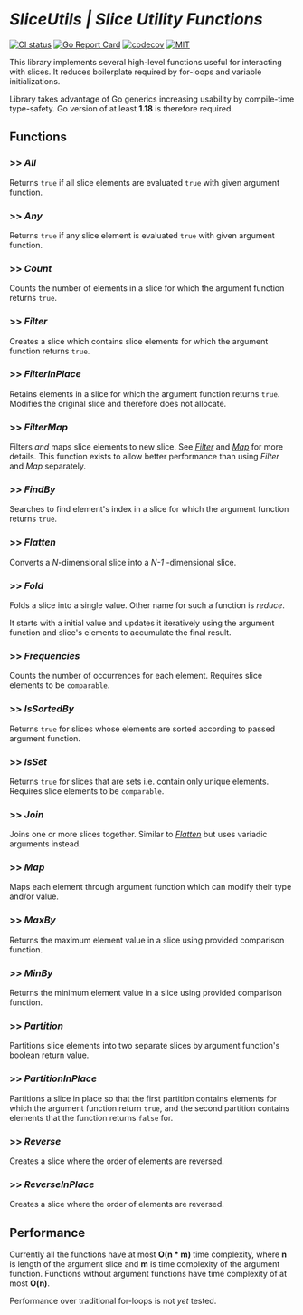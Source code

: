 # **_SliceUtils | Slice Utility Functions_**

[![CI status](https://github.com/kauppie/sliceutils/actions/workflows/go.yml/badge.svg?branch=main)](https://github.com/kauppie/sliceutils/actions/workflows/go.yml)
[![Go Report Card](https://goreportcard.com/badge/github.com/kauppie/sliceutils)](https://goreportcard.com/report/github.com/kauppie/sliceutils)
[![codecov](https://codecov.io/gh/kauppie/sliceutils/branch/main/graph/badge.svg)](https://codecov.io/gh/kauppie/sliceutils)
[![MIT](https://img.shields.io/badge/license-MIT-blue.svg)](https://github.com/kauppie/sliceutils/blob/main/LICENSE)

This library implements several high-level functions useful for interacting with slices. It reduces boilerplate required by for-loops and variable initializations.

Library takes advantage of Go generics increasing usability by compile-time type-safety. Go version of at least **1.18** is therefore required.

## Functions

### >> _All_

Returns `true` if all slice elements are evaluated `true` with given argument function.

### >> _Any_

Returns `true` if any slice element is evaluated `true` with given argument function.

### >> _Count_

Counts the number of elements in a slice for which the argument function returns `true`.

### >> _Filter_

Creates a slice which contains slice elements for which the argument function returns `true`.

### >> _FilterInPlace_

Retains elements in a slice for which the argument function returns `true`. Modifies the original slice and therefore does not allocate.

### >> _FilterMap_

Filters _and_ maps slice elements to new slice. See [_Filter_](#filter) and [_Map_](#map) for more details. This function exists to allow better performance than using _Filter_ and _Map_ separately.

### >> _FindBy_

Searches to find element's index in a slice for which the argument function returns `true`.

### >> _Flatten_

Converts a _N_-dimensional slice into a _N-1_ -dimensional slice.

### >> _Fold_

Folds a slice into a single value. Other name for such a function is _reduce_.

It starts with a initial value and updates it iteratively using the argument function and slice's elements to accumulate the final result.

### >> _Frequencies_

Counts the number of occurrences for each element. Requires slice elements to be `comparable`.

### >> _IsSortedBy_

Returns `true` for slices whose elements are sorted according to passed argument function.

### >> _IsSet_

Returns `true` for slices that are sets i.e. contain only unique elements. Requires slice elements to be `comparable`.

### >> _Join_

Joins one or more slices together. Similar to [_Flatten_](#flatten) but uses variadic arguments instead.

### >> _Map_

Maps each element through argument function which can modify their type and/or value.

### >> _MaxBy_

Returns the maximum element value in a slice using provided comparison function.

### >> _MinBy_

Returns the minimum element value in a slice using provided comparison function.

### >> _Partition_

Partitions slice elements into two separate slices by argument function's boolean return value.

### >> _PartitionInPlace_

Partitions a slice in place so that the first partition contains elements for which the argument function return `true`, and the second partition contains elements that the function returns `false` for.

### >> _Reverse_

Creates a slice where the order of elements are reversed.

### >> _ReverseInPlace_

Creates a slice where the order of elements are reversed.

## Performance

Currently all the functions have at most **O(n \* m)** time complexity, where **n** is length of the argument slice and **m** is time complexity of the argument function. Functions without argument functions have time complexity of at most **O(n)**.

Performance over traditional for-loops is not _yet_ tested.
